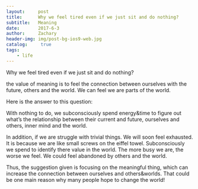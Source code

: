 ```yaml
---
layout:     post
title:      Why we feel tired even if we just sit and do nothing?
subtitle:   Meaning
date:       2017-6-3
author:     Zachary
header-img: img/post-bg-ios9-web.jpg
catalog: 	 true
tags:
    - life
---
```



Why we feel tired even if we just sit and do nothing?

the value of meaning is to feel the connection between ourselves with the future, others and the world. We can feel we are parts of the world. 

Here is the answer to this question:

With nothing to do, we subconsciously spend energy&time to figure out what’s the relationship between their current and future, ourselves and others,  inner mind and the world. 

In addition, if we are struggle with trivial things. We will soon feel exhausted. It is because we are like small screws on the eiffel towel. Subconsciously we spend to identify there value in the world. The more busy we are, the worse we feel. We could feel abandoned by others and the world. 

Thus, the suggestion given is focusing on the meaningful thing, which can increase the connection between ourselves and others&worlds. That could be one main reason why many people hope to change the world!
